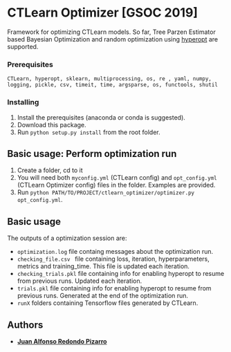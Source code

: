 # CTLearn Optimizer [GSOC 2019]

Framework for optimizing CTLearn models.
So far, Tree Parzen Estimator based Bayesian Optimization and random optimization using [hyperopt](https://github.com/hyperopt/hyperopt) are supported.

### Prerequisites

```
CTLearn, hyperopt, sklearn, multiprocessing, os, re , yaml, numpy, logging, pickle, csv, timeit, time, argsparse, os, functools, shutil
```

### Installing

1. Install the prerequisites (anaconda or conda is suggested).
2. Download this package.
3. Run `python setup.py install` from the root folder.

## Basic usage: Perform optimization run

1. Create a folder, cd to it
2. You will need both `myconfig.yml` (CTLearn config) and `opt_config.yml` (CTLearn Optimizer config) files in the folder. Examples are provided.
3. Run `python PATH/TO/PROJECT/ctlearn_optimizer/optimizer.py opt_config.yml`.

## Basic usage

The outputs of a optimization session are:

  - `optimization.log` file containg messages about the optimization run.
  - `checking_file.csv ` file containing loss, iteration, hyperparameters, metrics and training_time. This file is updated each iteration.
  - `checking_trials.pkl` file containing info for enabling hyperopt to resume from previous runs. Updated each iteration.
  - `trials.pkl` file containing info for enabling hyperopt to resume from previous runs. Generated at the end of the optimization run.
  - `runX` folders containing Tensorflow files generated by CTLearn.

## Authors

* **[Juan Alfonso Redondo Pizarro](https://github.com/juan-redondo/ctlearn)**
